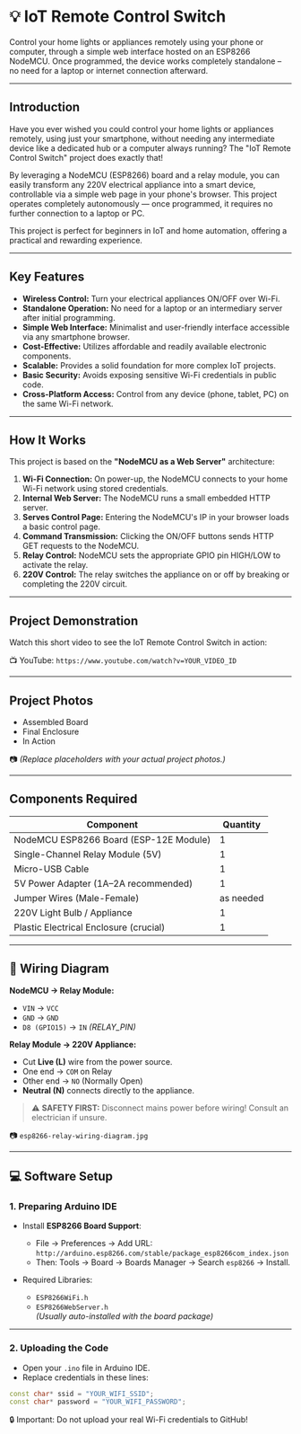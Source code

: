 # 💡 IoT Remote Control Switch 

Control your home lights or appliances remotely using your phone or computer, through a simple web interface hosted on an ESP8266 NodeMCU. Once programmed, the device works completely standalone – no need for a laptop or internet connection afterward.

---

## Introduction

Have you ever wished you could control your home lights or appliances remotely, using just your smartphone, without needing any intermediate device like a dedicated hub or a computer always running? The "IoT Remote Control Switch" project does exactly that!

By leveraging a NodeMCU (ESP8266) board and a relay module, you can easily transform any 220V electrical appliance into a smart device, controllable via a simple web page in your phone's browser. This project operates completely autonomously — once programmed, it requires no further connection to a laptop or PC.

This project is perfect for beginners in IoT and home automation, offering a practical and rewarding experience.

---

## Key Features

- **Wireless Control:** Turn your electrical appliances ON/OFF over Wi-Fi.
- **Standalone Operation:** No need for a laptop or an intermediary server after initial programming.
- **Simple Web Interface:** Minimalist and user-friendly interface accessible via any smartphone browser.
- **Cost-Effective:** Utilizes affordable and readily available electronic components.
- **Scalable:** Provides a solid foundation for more complex IoT projects.
- **Basic Security:** Avoids exposing sensitive Wi-Fi credentials in public code.
- **Cross-Platform Access:** Control from any device (phone, tablet, PC) on the same Wi-Fi network.

---

## How It Works

This project is based on the **"NodeMCU as a Web Server"** architecture:

1. **Wi-Fi Connection:** On power-up, the NodeMCU connects to your home Wi-Fi network using stored credentials.
2. **Internal Web Server:** The NodeMCU runs a small embedded HTTP server.
3. **Serves Control Page:** Entering the NodeMCU's IP in your browser loads a basic control page.
4. **Command Transmission:** Clicking the ON/OFF buttons sends HTTP GET requests to the NodeMCU.
5. **Relay Control:** NodeMCU sets the appropriate GPIO pin HIGH/LOW to activate the relay.
6. **220V Control:** The relay switches the appliance on or off by breaking or completing the 220V circuit.

---

## Project Demonstration

Watch this short video to see the IoT Remote Control Switch in action:

📺 YouTube: `https://www.youtube.com/watch?v=YOUR_VIDEO_ID`  


---

## Project Photos

- Assembled Board  
- Final Enclosure  
- In Action  

📷 *(Replace placeholders with your actual project photos.)*

---

## Components Required

| Component                               | Quantity |
|-----------------------------------------|----------|
| NodeMCU ESP8266 Board (ESP-12E Module)  | 1        |
| Single-Channel Relay Module (5V)        | 1        |
| Micro-USB Cable                         | 1        |
| 5V Power Adapter (1A–2A recommended)    | 1        |
| Jumper Wires (Male-Female)              | as needed|
| 220V Light Bulb / Appliance             | 1        |
| Plastic Electrical Enclosure (crucial) | 1        |

---

## 🔌 Wiring Diagram

**NodeMCU → Relay Module:**

- `VIN` → `VCC`
- `GND` → `GND`
- `D8 (GPIO15)` → `IN` *(RELAY_PIN)*

**Relay Module → 220V Appliance:**

- Cut **Live (L)** wire from the power source.
- One end → `COM` on Relay
- Other end → `NO` (Normally Open)
- **Neutral (N)** connects directly to the appliance.

> ⚠️ **SAFETY FIRST:** Disconnect mains power before wiring! Consult an electrician if unsure.

📷 `esp8266-relay-wiring-diagram.jpg`

---

## 💻 Software Setup

### 1. Preparing Arduino IDE

- Install **ESP8266 Board Support**:
  - File → Preferences → Add URL:  
    `http://arduino.esp8266.com/stable/package_esp8266com_index.json`
  - Then: Tools → Board → Boards Manager → Search `esp8266` → Install.

- Required Libraries:
  - `ESP8266WiFi.h`  
  - `ESP8266WebServer.h`  
  *(Usually auto-installed with the board package)*

---

### 2. Uploading the Code

- Open your `.ino` file in Arduino IDE.
- Replace credentials in these lines:

```cpp
const char* ssid = "YOUR_WIFI_SSID";
const char* password = "YOUR_WIFI_PASSWORD";
```
🔒 Important: Do not upload your real Wi-Fi credentials to GitHub!

